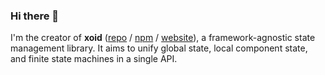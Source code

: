 ### Hi there 👋

I'm the creator of **xoid** ([repo](https://github.com/onurkerimov/onurkerimov) / [npm](https://www.npmjs.com/package/xoid) / [website](https://xoid.dev)), a framework-agnostic state management library. It aims to unify global state, local component state, and finite state machines in a single API. 

